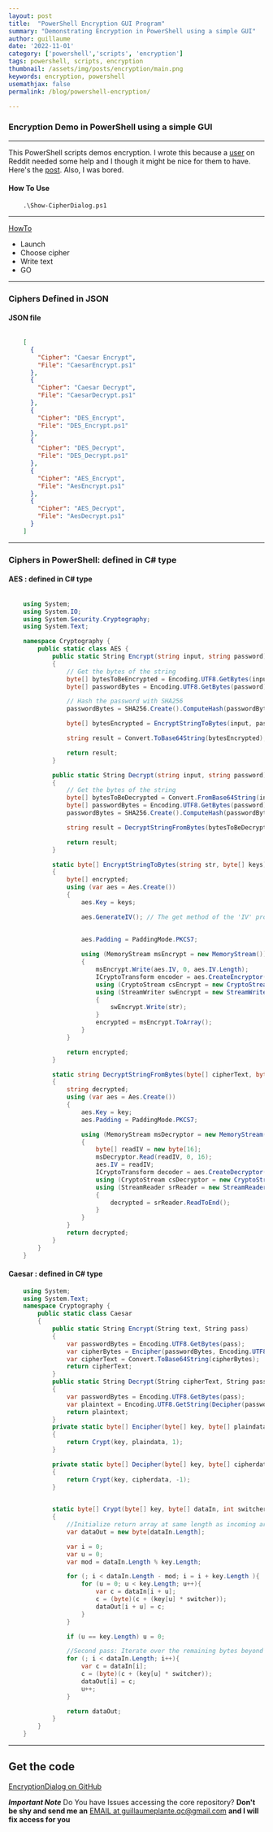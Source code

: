 ```yaml
---
layout: post
title:  "PowerShell Encryption GUI Program"
summary: "Demonstrating Encryption in PowerShell using a simple GUI"
author: guillaume
date: '2022-11-01'
category: ['powershell','scripts', 'encryption']
tags: powershell, scripts, encryption
thumbnail: /assets/img/posts/encryption/main.png
keywords: encryption, powershell
usemathjax: false
permalink: /blog/powershell-encryption/

---
```


### Encryption Demo in PowerShell using a simple GUI </h3>



---------------------------------------------------------------------------------------------------------

This PowerShell scripts demos encryption. I wrote this because a [user](https://www.reddit.com/user/Anonymus123GH/) on Reddit needed some help and I though it might
be nice for them to have. Here's the [post](https://www.reddit.com/r/PowerShell/comments/ymokeh/how_to_remove_the_dot_in_decimals/). Also, I was bored.


#### How To Use 

```
    .\Show-CipherDialog.ps1
```

---------------------------------------------------------------------------------------------------------


[HowTo](https://arssciptum.github.io/assets/img/posts/encryption/ciphers.png)


- Launch 
- Choose cipher 
- Write text
- GO 


---------------------------------------------------------------


### Ciphers Defined in JSON 

#### JSON file 

```json

    [
      {
        "Cipher": "Caesar Encrypt",
        "File": "CaesarEncrypt.ps1"
      },
      {
        "Cipher": "Caesar Decrypt",
        "File": "CaesarDecrypt.ps1"
      },
      {
        "Cipher": "DES_Encrypt",
        "File": "DES_Encrypt.ps1"
      },
      {
        "Cipher": "DES_Decrypt",
        "File": "DES_Decrypt.ps1"
      },
      {
        "Cipher": "AES_Encrypt",
        "File": "AesEncrypt.ps1"
      },
      {
        "Cipher": "AES_Decrypt",
        "File": "AesDecrypt.ps1"
      }
    ]


```

---------------------------------------------------------------



### Ciphers in PowerShell: defined in C# type 

#### AES : defined in C# type 


```cs
         
    using System;
    using System.IO;
    using System.Security.Cryptography;
    using System.Text;

    namespace Cryptography {
        public static class AES {
            public static String Encrypt(string input, string password)
            {
                // Get the bytes of the string
                byte[] bytesToBeEncrypted = Encoding.UTF8.GetBytes(input);
                byte[] passwordBytes = Encoding.UTF8.GetBytes(password);

                // Hash the password with SHA256
                passwordBytes = SHA256.Create().ComputeHash(passwordBytes);

                byte[] bytesEncrypted = EncryptStringToBytes(input, passwordBytes);

                string result = Convert.ToBase64String(bytesEncrypted);

                return result;
            }

            public static String Decrypt(string input, string password)
            {
                // Get the bytes of the string
                byte[] bytesToBeDecrypted = Convert.FromBase64String(input);
                byte[] passwordBytes = Encoding.UTF8.GetBytes(password);
                passwordBytes = SHA256.Create().ComputeHash(passwordBytes);

                string result = DecryptStringFromBytes(bytesToBeDecrypted, passwordBytes);

                return result;
            }

            static byte[] EncryptStringToBytes(string str, byte[] keys)
            {
                byte[] encrypted;
                using (var aes = Aes.Create())
                {
                    aes.Key = keys;

                    aes.GenerateIV(); // The get method of the 'IV' property of the 'SymmetricAlgorithm' automatically generates an IV if it is has not been generate before. 

                 
                    aes.Padding = PaddingMode.PKCS7;
                    
                    using (MemoryStream msEncrypt = new MemoryStream())
                    {
                        msEncrypt.Write(aes.IV, 0, aes.IV.Length);
                        ICryptoTransform encoder = aes.CreateEncryptor();
                        using (CryptoStream csEncrypt = new CryptoStream(msEncrypt, encoder, CryptoStreamMode.Write))
                        using (StreamWriter swEncrypt = new StreamWriter(csEncrypt))
                        {
                            swEncrypt.Write(str);
                        }
                        encrypted = msEncrypt.ToArray();
                    }
                }

                return encrypted;
            }

            static string DecryptStringFromBytes(byte[] cipherText, byte[] key)
            {
                string decrypted;
                using (var aes = Aes.Create())
                {
                    aes.Key = key;
                    aes.Padding = PaddingMode.PKCS7;

                    using (MemoryStream msDecryptor = new MemoryStream(cipherText))
                    {
                        byte[] readIV = new byte[16];
                        msDecryptor.Read(readIV, 0, 16);
                        aes.IV = readIV;
                        ICryptoTransform decoder = aes.CreateDecryptor();
                        using (CryptoStream csDecryptor = new CryptoStream(msDecryptor, decoder, CryptoStreamMode.Read))
                        using (StreamReader srReader = new StreamReader(csDecryptor))
                        {
                            decrypted = srReader.ReadToEnd();
                        }
                    }
                }
                return decrypted;
            }
        }
    }

```

#### Caesar : defined in C# type

```cs
    using System;
    using System.Text;
    namespace Cryptography {
        public static class Caesar
        {
            public static String Encrypt(String text, String pass)
            {
                var passwordBytes = Encoding.UTF8.GetBytes(pass);
                var cipherBytes = Encipher(passwordBytes, Encoding.UTF8.GetBytes(text));
                var cipherText = Convert.ToBase64String(cipherBytes);
                return cipherText;
            }
            public static String Decrypt(String cipherText, String pass)
            {
                var passwordBytes = Encoding.UTF8.GetBytes(pass);
                var plaintext = Encoding.UTF8.GetString(Decipher(passwordBytes, Convert.FromBase64String(cipherText)));
                return plaintext;
            }
            private static byte[] Encipher(byte[] key, byte[] plaindata)
            {
                return Crypt(key, plaindata, 1);
            }

            private static byte[] Decipher(byte[] key, byte[] cipherdata)
            {
                return Crypt(key, cipherdata, -1);
            }

           
            static byte[] Crypt(byte[] key, byte[] dataIn, int switcher)
            {
                //Initialize return array at same length as incoming array
                var dataOut = new byte[dataIn.Length];

                var i = 0;
                var u = 0;
                var mod = dataIn.Length % key.Length;

                for (; i < dataIn.Length - mod; i = i + key.Length ){
                    for (u = 0; u < key.Length; u++){
                        var c = dataIn[i + u];
                        c = (byte)(c + (key[u] * switcher));
                        dataOut[i + u] = c;
                    }
                }

                if (u == key.Length) u = 0;

                //Second pass: Iterate over the remaining bytes beyond the final block.
                for (; i < dataIn.Length; i++){
                    var c = dataIn[i];
                    c = (byte)(c + (key[u] * switcher));
                    dataOut[i] = c;
                    u++;
                }

                return dataOut;
            }
        }
    }

```


---------------------------------------------------------------------------------------------------------


## Get the code 


[EncryptionDialog on GitHub](https://github.com/arsscriptum/PowerShell.EncryptionDialog)

***Important Note*** Do You have Issues accessing the core repository? **Don't be shy and send me an** [EMAIL at guillaumeplante.qc@gmail.com](mailto:guillaumeplante.qc@gmail.com) **and I will fix access for you**